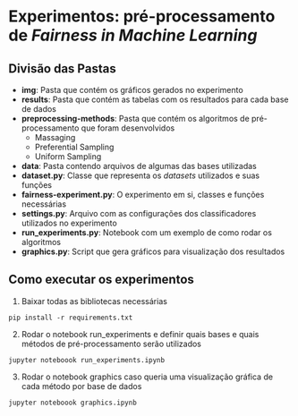 # Experimentos: pré-processamento de _Fairness in Machine Learning_


## Divisão das Pastas

- **img**: Pasta que contém os gráficos gerados no experimento
- **results**: Pasta que contém as tabelas com os resultados para cada base de dados
- **preprocessing-methods**: Pasta que contém os algoritmos de pré-processamento que foram desenvolvidos
  * Massaging
  * Preferential Sampling
  * Uniform Sampling
- **data**: Pasta contendo arquivos de algumas das bases utilizadas
- **dataset.py**: Classe que representa os _datasets_ utilizados e suas funções
- **fairness-experiment.py**: O experimento em si, classes e funções necessárias
- **settings.py**: Arquivo com as configurações dos classificadores utilizados no experimento
- **run_experiments.py**: Notebook com um exemplo de como rodar os algoritmos
- **graphics.py**: Script que gera gráficos para visualização dos resultados

## Como executar os experimentos

1. Baixar todas as bibliotecas necessárias
```
pip install -r requirements.txt
```

2. Rodar o notebook run_experiments e definir quais bases e quais métodos de pré-processamento serão utilizados
```
jupyter noteboook run_experiments.ipynb
```
3. Rodar o notebook graphics caso queria uma visualização gráfica de cada método por base de dados

```
jupyter noteboook graphics.ipynb
```

  
